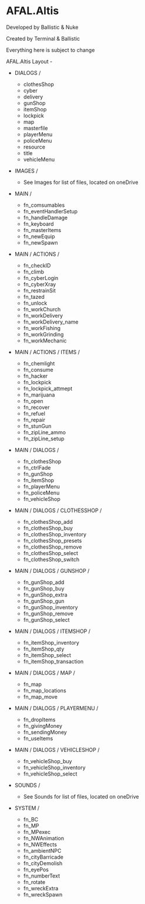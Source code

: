 # AFAL.Altis

Developed by Ballistic & Nuke

Created by Terminal & Ballistic

Everything here is subject to change

AFAL.Altis Layout - 

 * DIALOGS /
    * clothesShop
    * cyber
    * delivery
    * gunShop
    * itemShop
    * lockpick
    * map
    * masterfile
    * playerMenu
    * policeMenu
    * resource
    * title
    * vehicleMenu

 * IMAGES /
    * See Images for list of files, located on oneDrive

 * MAIN /
    * fn_comsumables
    * fn_eventHandlerSetup
    * fn_handleDamage
    * fn_keyboard
    * fn_masterItems
    * fn_newEquip
    * fn_newSpawn

 * MAIN / ACTIONS /
    * fn_checkID
    * fn_climb
    * fn_cyberLogin
    * fn_cyberXray
    * fn_restrainSit
    * fn_tazed
    * fn_unlock
    * fn_workChurch
    * fn_workDelivery
    * fn_workDelivery_name
    * fn_workFishing
    * fn_workGrinding
    * fn_workMechanic

 * MAIN / ACTIONS / ITEMS /
    * fn_chemlight
    * fn_consume
    * fn_hacker
    * fn_lockpick
    * fn_lockpick_attmept
    * fn_marijuana
    * fn_open
    * fn_recover
    * fn_refuel
    * fn_repair
    * fn_stunGun
    * fn_zipLine_ammo
    * fn_zipLine_setup

 * MAIN / DIALOGS /
    * fn_clothesShop
    * fn_ctrlFade
    * fn_gunShop
    * fn_itemShop
    * fn_playerMenu
    * fn_policeMenu
    * fn_vehicleShop

 * MAIN / DIALOGS / CLOTHESSHOP /
    * fn_clothesShop_add
    * fn_clothesShop_buy
    * fn_clothesShop_inventory
    * fn_clothesShop_presets
    * fn_clothesShop_remove
    * fn_clothesShop_select
    * fn_clothesShop_switch

 * MAIN / DIALOGS / GUNSHOP / 
    * fn_gunShop_add
    * fn_gunShop_buy
    * fn_gunShop_extra
    * fn_gunShop_gun
    * fn_gunShop_inventory
    * fn_gunShop_remove
    * fn_gunShop_select

 * MAIN / DIALOGS / ITEMSHOP /
    * fn_itemShop_inventory
    * fn_itemShop_qty
    * fn_itemShop_select
    * fn_itemShop_transaction

 * MAIN / DIALOGS / MAP /
    * fn_map
    * fn_map_locations
    * fn_map_move

 * MAIN / DIALOGS / PLAYERMENU /
    * fn_dropItems
    * fn_givingMoney
    * fn_sendingMoney
    * fn_useItems

 * MAIN / DIALOGS / VEHICLESHOP /
    * fn_vehicleShop_buy
    * fn_vehicleShop_inventory
    * fn_vehicleShop_select

 * SOUNDS /
    * See Sounds for list of files, located on oneDrive

* SYSTEM /
    * fn_BC
    * fn_MP
    * fn_MPexec
    * fn_NWAnimation
    * fn_NWEffects
    * fn_ambientNPC
    * fn_cityBarricade
    * fn_cityDemolish
    * fn_eyePos
    * fn_numberText
    * fn_rotate
    * fn_wreckExtra
    * fn_wreckSpawn
